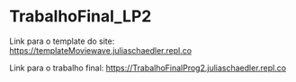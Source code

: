 # TrabalhoFinal_LP2

Link para o template do site: https://templateMoviewave.juliaschaedler.repl.co

Link para o trabalho final: https://TrabalhoFinalProg2.juliaschaedler.repl.co
